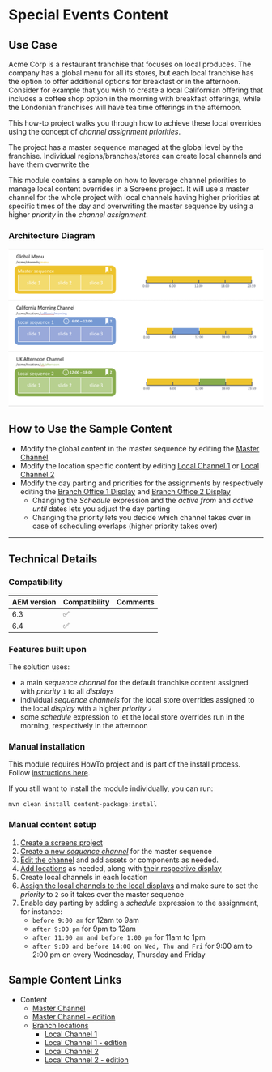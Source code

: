 Special Events Content
======================

Use Case
--------
Acme Corp is a restaurant franchise that focuses on local produces. The company has a global menu for all its stores, but each local franchise has the option to offer additional options for breakfast or in the afternoon. Consider for example that you wish to create a local Californian offering that includes a coffee shop option in the morning with breakfast offerings, while the Londonian franchises will have tea time offerings in the afternoon.

This how-to project walks you through how to achieve these local overrides using the concept of _channel assignment priorities_.

The project has a master sequence managed at the global level by the franchise.
Individual regions/branches/stores can create local channels and have them overwrite the

This module contains a sample on how to leverage channel priorities to manage local content overrides in a Screens project.
It will use a master channel for the whole project with local channels having higher priorities at specific times of the day and overwriting the master sequence by using a higher _priority_ in the _channel assignment_.

### Architecture Diagram

![Channel Assignment Priority Architecture Diagram](diagram.png)

How to Use the Sample Content
-----------------------------

- Modify the global content in the master sequence by editing the [Master Channel](http://localhost:4502/screens.html/content/screens/screens-howto/channels/special-event-channel-priority/master-channel)
- Modify the location specific content by editing [Local Channel 1](http://localhost:4502/screens.html/content/screens/screens-howto/locations/special-event-channel-priority/branch-office-1/local) or [Local Channel 2](http://localhost:4502/screens.html/content/screens/screens-howto/locations/special-event-channel-priority/branch-office-2/local)
- Modify the day parting and priorities for the assignments by respectively editing the [Branch Office 1 Display](http://localhost:4502/screens/dashboard/display.html/content/screens/screens-howto/locations/special-event-channel-priority/branch-office-1/main-display) and [Branch Office 2 Display](http://localhost:4502/screens/dashboard/display.html/content/screens/screens-howto/locations/special-event-channel-priority/branch-office-2/main-display)
    - Changing the _Schedule_ expression and the _active from_ and _active until_ dates lets you adjust the day parting
    - Changing the priority lets you decide which channel takes over in case of scheduling overlaps (higher priority takes over)

---

Technical Details
-----------------

### Compatibility

AEM version|Compatibility     |Comments
-----------|------------------|--------
6.3        |:white_check_mark:|
6.4        |:white_check_mark:|

### Features built upon

The solution uses:
- a main _sequence channel_ for the default franchise content assigned with _priority_ `1` to all _displays_
- individual _sequence channels_ for the local store overrides assigned to the local _display_ with a higher _priority_ `2`
- some _schedule_ expression to let the local store overrides run in the morning, respectively in the afternoon

### Manual installation

This module requires HowTo project and is part of the install process. Follow [instructions here](../../README.md).

If you still want to install the module individually, you can run:

```
mvn clean install content-package:install
```

### Manual content setup

1. [Create a screens project](https://helpx.adobe.com/experience-manager/6-4/sites/authoring/using/creating-a-screens-project.html)
0. [Create a new _sequence channel_](https://helpx.adobe.com/experience-manager/6-4/sites/authoring/using/managing-channels.html#CreatingaNewChannel) for the master sequence
0. [Edit the channel](https://helpx.adobe.com/experience-manager/6-4/sites/authoring/using/managing-channels.html#WorkingwithChannels) and add assets or components as needed.
0. [Add locations](https://helpx.adobe.com/experience-manager/6-4/sites/authoring/using/managing-locations.html#CreatingaNewLocation) as needed, along with [their respective display](https://helpx.adobe.com/experience-manager/6-4/sites/authoring/using/managing-displays.html#CreatingaNewDisplay)
0. Create local channels in each location
0. [Assign the local channels to the local displays](https://helpx.adobe.com/experience-manager/6-4/sites/authoring/using/channel-assignment.html) and make sure to set the _priority_ to `2` so it takes over the master sequence
0. Enable day parting by adding a _schedule_ expression to the assignment, for instance:
    - `before 9:00 am` for 12am to 9am
    - `after 9:00 pm` for 9pm to 12am
    - `after 11:00 am and before 1:00 pm` for 11am to 1pm
    - `after 9:00 and before 14:00 on Wed, Thu and Fri` for 9:00 am to 2:00 pm on every Wednesday, Thursday and Friday

Sample Content Links
--------------------

+ Content
    + [Master Channel](http://localhost:4502/screens.html/content/screens/screens-howto/channels/special-event-channel-priority/master-channel)
    + [Master Channel - edition](http://localhost:4502/editor.html/content/screens/screens-howto/channels/special-event-channel-priority/master-channel.html)
    + [Branch locations](http://localhost:4502/screens.html/content/screens/screens-howto/locations/special-event-channel-priority)
        + [Local Channel 1](http://localhost:4502/screens.html/content/screens/screens-howto/locations/special-event-channel-priority/branch-office-1/local)
        + [Local Channel 1 - edition](http://localhost:4502/editor.html/content/screens/screens-howto/locations/special-event-channel-priority/branch-office-1/local.html)
        + [Local Channel 2](http://localhost:4502/screens.html/content/screens/screens-howto/locations/special-event-channel-priority/branch-office-2/local)
        + [Local Channel 2 - edition](http://localhost:4502/editor.html/content/screens/screens-howto/locations/special-event-channel-priority/branch-office-2/local.html)
